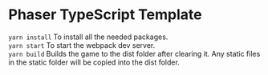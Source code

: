 ﻿# Phaser TypeScript Template  
`yarn install` To install all the needed packages.  
`yarn start` To start the webpack dev server.  
`yarn build` Builds the game to the dist folder after clearing it. Any static files in the static folder will be copied into the dist folder.  
